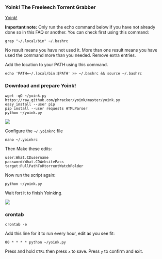 
### Yoink! The Freeleech Torrent Grabber

[Yoink!](https://github.com/phracker/yoink)

**Important note:** Only run the echo command below if you have not already done so in this FAQ or another. You can check first using this command:

~~~
grep "~/.local/bin" ~/.bashrc
~~~

No result means you have not used it. More than one result means you have used the command more than you needed. Remove extra entries.

Add the location to your PATH using this command.

~~~
echo 'PATH=~/.local/bin:$PATH' >> ~/.bashrc && source ~/.bashrc
~~~

### Download and prepare Yoink!

~~~
wget -qO ~/yoink.py https://raw.github.com/phracker/yoink/master/yoink.py
easy_install --user pip
pip install --user requests HTMLParser
python ~/yoink.py
~~~

![](https://raw.github.com/feralhosting/feralfilehosting/master/Feral%20Wiki/Software/Yoink!%20-%20The%20Freeleech%20Torrent%20Grabber/1.png)

Configure the `~/.yoinkrc` file

~~~
nano ~/.yoinkrc
~~~

Then Make these edits:

~~~
user:What.CDusername
password:What.CDWebsitePass
target:FullPathToRtorrentWatchFolder
~~~

Now run the script again:

~~~
python ~/yoink.py
~~~

Wait fort it to finish Yoinking.

![](https://raw.github.com/feralhosting/feralfilehosting/master/Feral%20Wiki/Software/Yoink!%20-%20The%20Freeleech%20Torrent%20Grabber/2.png)

### crontab

~~~
crontab -e
~~~

Add this line for it to run every hour, edit as you see fit:

~~~
00 * * * * python ~/yoink.py
~~~

Press and hold `CTRL` then press `x` to save. Press `y` to confirm and exit.